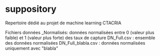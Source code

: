 # suppository

Repertoire dédié au projet de machine learning CTACRIA

Fichiers données _Normalisés: données normalisées entre 0 (valeur plus faible) et 1 (valeur plus forte) des taux de capture
DN_Full.csv : ensemble des données normalisées
DN_Full_blabla.csv : données normalisées uniquement avec "blabla"
                              
